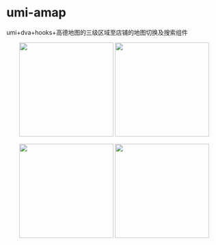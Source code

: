 # umi-amap
umi+dva+hooks+高德地图的三级区域至店铺的地图切换及搜索组件
<p align="center">
  <img width="220" src="https://image.theatomdata.com/desc1.jpeg">
  <img width="220" src="https://image.theatomdata.com/desc2.jpeg">
</p>
<p align="center">
  <img width="220" src="https://image.theatomdata.com/desc3.jpeg">
  <img width="220" src="https://image.theatomdata.com/desc4.jpeg">
</p>
